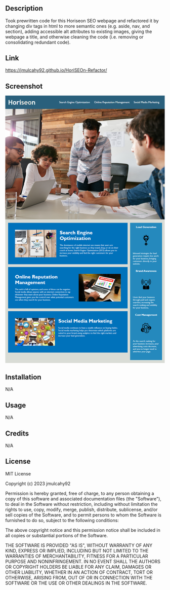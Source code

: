 # <Horiseon Refactor>

## Description

Took prewritten code for this Horiseon SEO webpage and refactored it by changing div tags in html to more semantic ones (e.g. aside, nav, and section), adding accessible alt attributes to existing images, giving the webpage a title, and otherwise cleaning the code (i.e. removing or consolidating redundant code).

## Link

https://jmulcahy92.github.io/HoriSEOn-Refactor/

## Screenshot

![Screenshot of Horiseon webpage](./Assets/01-html-css-git-homework-demo.png)

## Installation

N/A

## Usage

N/A

## Credits

N/A

## License

MIT License

Copyright (c) 2023 jmulcahy92

Permission is hereby granted, free of charge, to any person obtaining a copy
of this software and associated documentation files (the "Software"), to deal
in the Software without restriction, including without limitation the rights
to use, copy, modify, merge, publish, distribute, sublicense, and/or sell
copies of the Software, and to permit persons to whom the Software is
furnished to do so, subject to the following conditions:

The above copyright notice and this permission notice shall be included in all
copies or substantial portions of the Software.

THE SOFTWARE IS PROVIDED "AS IS", WITHOUT WARRANTY OF ANY KIND, EXPRESS OR
IMPLIED, INCLUDING BUT NOT LIMITED TO THE WARRANTIES OF MERCHANTABILITY,
FITNESS FOR A PARTICULAR PURPOSE AND NONINFRINGEMENT. IN NO EVENT SHALL THE
AUTHORS OR COPYRIGHT HOLDERS BE LIABLE FOR ANY CLAIM, DAMAGES OR OTHER
LIABILITY, WHETHER IN AN ACTION OF CONTRACT, TORT OR OTHERWISE, ARISING FROM,
OUT OF OR IN CONNECTION WITH THE SOFTWARE OR THE USE OR OTHER DEALINGS IN THE
SOFTWARE.